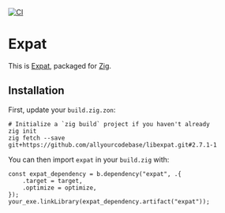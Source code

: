 [![CI](https://github.com/allyourcodebase/libexpat/actions/workflows/ci.yaml/badge.svg)](https://github.com/allyourcodebase/libexpat/actions)

# Expat

This is [Expat](https://github.com/libexpat/libexpat), packaged for [Zig](https://ziglang.org/).

## Installation

First, update your `build.zig.zon`:

```
# Initialize a `zig build` project if you haven't already
zig init
zig fetch --save git+https://github.com/allyourcodebase/libexpat.git#2.7.1-1
```

You can then import `expat` in your `build.zig` with:

```zig
const expat_dependency = b.dependency("expat", .{
    .target = target,
    .optimize = optimize,
});
your_exe.linkLibrary(expat_dependency.artifact("expat"));
```
